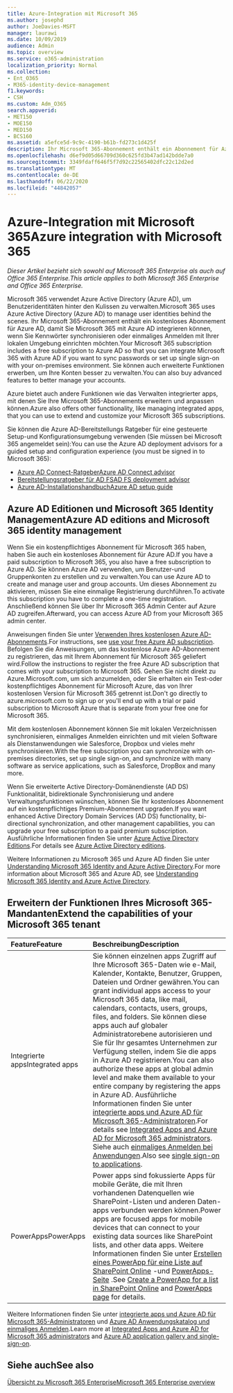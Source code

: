 ```yaml
---
title: Azure-Integration mit Microsoft 365
ms.author: josephd
author: JoeDavies-MSFT
manager: laurawi
ms.date: 10/09/2019
audience: Admin
ms.topic: overview
ms.service: o365-administration
localization_priority: Normal
ms.collection:
- Ent_O365
- M365-identity-device-management
f1.keywords:
- CSH
ms.custom: Adm_O365
search.appverid:
- MET150
- MOE150
- MED150
- BCS160
ms.assetid: a5efce5d-9c9c-4190-b61b-fd273c1d425f
description: Ihr Microsoft 365-Abonnement enthält ein Abonnement für Azure AD. Integrieren Sie Microsoft 365 mit Azure AD, wenn Sie die Kennwortsynchronisierung oder das einmalige Anmelden mit Ihrer lokalen Umgebung wünschen.
ms.openlocfilehash: d6ef9d05d66709d360c625fd3b47ad142bdde7a0
ms.sourcegitcommit: 3349fdaff646f5f7d92c22565402dfc22c12d2ed
ms.translationtype: MT
ms.contentlocale: de-DE
ms.lasthandoff: 06/22/2020
ms.locfileid: "44842057"
---
```

# <a name="azure-integration-with-microsoft-365"></a><span data-ttu-id="909e9-104">Azure-Integration mit Microsoft 365</span><span class="sxs-lookup"><span data-stu-id="909e9-104">Azure integration with Microsoft 365</span></span>

<span data-ttu-id="909e9-105">*Dieser Artikel bezieht sich sowohl auf Microsoft 365 Enterprise als auch auf Office 365 Enterprise.*</span><span class="sxs-lookup"><span data-stu-id="909e9-105">*This article applies to both Microsoft 365 Enterprise and Office 365 Enterprise.*</span></span>

<span data-ttu-id="909e9-106">Microsoft 365 verwendet Azure Active Directory (Azure AD), um Benutzeridentitäten hinter den Kulissen zu verwalten.</span><span class="sxs-lookup"><span data-stu-id="909e9-106">Microsoft 365 uses Azure Active Directory (Azure AD) to manage user identities behind the scenes.</span></span> <span data-ttu-id="909e9-107">Ihr Microsoft 365-Abonnement enthält ein kostenloses Abonnement für Azure AD, damit Sie Microsoft 365 mit Azure AD integrieren können, wenn Sie Kennwörter synchronisieren oder einmaliges Anmelden mit Ihrer lokalen Umgebung einrichten möchten.</span><span class="sxs-lookup"><span data-stu-id="909e9-107">Your Microsoft 365 subscription includes a free subscription to Azure AD so that you can integrate Microsoft 365 with Azure AD if you want to sync passwords or set up single sign-on with your on-premises environment.</span></span> <span data-ttu-id="909e9-108">Sie können auch erweiterte Funktionen erwerben, um Ihre Konten besser zu verwalten.</span><span class="sxs-lookup"><span data-stu-id="909e9-108">You can also buy advanced features to better manage your accounts.</span></span>
  
<span data-ttu-id="909e9-109">Azure bietet auch andere Funktionen wie das Verwalten integrierter apps, mit denen Sie Ihre Microsoft 365-Abonnements erweitern und anpassen können.</span><span class="sxs-lookup"><span data-stu-id="909e9-109">Azure also offers other functionality, like managing integrated apps, that you can use to extend and customize your Microsoft 365 subscriptions.</span></span>
  
<span data-ttu-id="909e9-110">Sie können die Azure AD-Bereitstellungs Ratgeber für eine gesteuerte Setup-und Konfigurationsumgebung verwenden (Sie müssen bei Microsoft 365 angemeldet sein):</span><span class="sxs-lookup"><span data-stu-id="909e9-110">You can use the Azure AD deployment advisors for a guided setup and configuration experience (you must be signed in to Microsoft 365):</span></span>

 - [<span data-ttu-id="909e9-111">Azure AD Connect-Ratgeber</span><span class="sxs-lookup"><span data-stu-id="909e9-111">Azure AD Connect advisor</span></span>](https://aka.ms/aadconnectpwsync)
 - [<span data-ttu-id="909e9-112">Bereitstellungsratgeber für AD FS</span><span class="sxs-lookup"><span data-stu-id="909e9-112">AD FS deployment advisor</span></span>](https://aka.ms/adfsguidance)
 - [<span data-ttu-id="909e9-113">Azure AD-Installationshandbuch</span><span class="sxs-lookup"><span data-stu-id="909e9-113">Azure AD setup guide</span></span>](https://aka.ms/aadpguidance)
  
## <a name="azure-ad-editions-and-microsoft-365-identity-management"></a><span data-ttu-id="909e9-114">Azure AD Editionen und Microsoft 365 Identity Management</span><span class="sxs-lookup"><span data-stu-id="909e9-114">Azure AD editions and Microsoft 365 identity management</span></span>

<span data-ttu-id="909e9-115">Wenn Sie ein kostenpflichtiges Abonnement für Microsoft 365 haben, haben Sie auch ein kostenloses Abonnement für Azure AD.</span><span class="sxs-lookup"><span data-stu-id="909e9-115">If you have a paid subscription to Microsoft 365, you also have a free subscription to Azure AD.</span></span> <span data-ttu-id="909e9-116">Sie können Azure AD verwenden, um Benutzer-und Gruppenkonten zu erstellen und zu verwalten.</span><span class="sxs-lookup"><span data-stu-id="909e9-116">You can use Azure AD to create and manage user and group accounts.</span></span> <span data-ttu-id="909e9-117">Um dieses Abonnement zu aktivieren, müssen Sie eine einmalige Registrierung durchführen.</span><span class="sxs-lookup"><span data-stu-id="909e9-117">To activate this subscription you have to complete a one-time registration.</span></span> <span data-ttu-id="909e9-118">Anschließend können Sie über Ihr Microsoft 365 Admin Center auf Azure AD zugreifen.</span><span class="sxs-lookup"><span data-stu-id="909e9-118">Afterward, you can access Azure AD from your Microsoft 365 admin center.</span></span> 

<span data-ttu-id="909e9-119">Anweisungen finden Sie unter [Verwenden Ihres kostenlosen Azure AD-Abonnements](https://go.microsoft.com/fwlink/p/?LinkId=617127).</span><span class="sxs-lookup"><span data-stu-id="909e9-119">For instructions, see [use your free Azure AD subscription](https://go.microsoft.com/fwlink/p/?LinkId=617127).</span></span> <span data-ttu-id="909e9-120">Befolgen Sie die Anweisungen, um das ﻿kostenlose Azure AD-Abonnement zu registrieren, das mit Ihrem Abonnement für Microsoft 365 geliefert wird.</span><span class="sxs-lookup"><span data-stu-id="909e9-120">Follow the instructions to register the free Azure AD subscription that comes with your subscription to Microsoft 365.</span></span> <span data-ttu-id="909e9-121">Gehen Sie nicht direkt zu Azure.Microsoft.com, um sich anzumelden, oder Sie erhalten ein Test-oder kostenpflichtiges Abonnement für Microsoft Azure, das von Ihrer kostenlosen Version für Microsoft 365 getrennt ist.</span><span class="sxs-lookup"><span data-stu-id="909e9-121">Don't go directly to azure.microsoft.com to sign up or you'll end up with a trial or paid subscription to Microsoft Azure that is separate from your free one for Microsoft 365.</span></span> 
  
<span data-ttu-id="909e9-122">Mit dem kostenlosen Abonnement können Sie mit lokalen Verzeichnissen synchronisieren, einmaliges Anmelden einrichten und mit vielen Software als Dienstanwendungen wie Salesforce, Dropbox und vieles mehr synchronisieren.</span><span class="sxs-lookup"><span data-stu-id="909e9-122">With the free subscription you can synchronize with on-premises directories, set up single sign-on, and synchronize with many software as service applications, such as Salesforce, DropBox and many more.</span></span>
  
<span data-ttu-id="909e9-123">Wenn Sie erweiterte Active Directory-Domänendienste (AD DS) Funktionalität, bidirektionale Synchronisierung und andere Verwaltungsfunktionen wünschen, können Sie Ihr kostenloses Abonnement auf ein kostenpflichtiges Premium-Abonnement upgraden.</span><span class="sxs-lookup"><span data-stu-id="909e9-123">If you want enhanced Active Directory Domain Services (AD DS) functionality, bi-directional synchronization, and other management capabilities, you can upgrade your free subscription to a paid premium subscription.</span></span> <span data-ttu-id="909e9-124">Ausführliche Informationen finden Sie unter [Azure Active Directory Editions](https://azure.microsoft.com/pricing/details/active-directory/).</span><span class="sxs-lookup"><span data-stu-id="909e9-124">For details see [Azure Active Directory editions](https://azure.microsoft.com/pricing/details/active-directory/).</span></span>
  
<span data-ttu-id="909e9-125">Weitere Informationen zu Microsoft 365 und Azure AD finden Sie unter [Understanding Microsoft 365 Identity and Azure Active Directory](about-office-365-identity.md).</span><span class="sxs-lookup"><span data-stu-id="909e9-125">For more information about Microsoft 365 and Azure AD, see [Understanding Microsoft 365 Identity and Azure Active Directory](about-office-365-identity.md).</span></span>
  
## <a name="extend-the-capabilities-of-your-microsoft-365-tenant"></a><span data-ttu-id="909e9-126">Erweitern der Funktionen Ihres Microsoft 365-Mandanten</span><span class="sxs-lookup"><span data-stu-id="909e9-126">Extend the capabilities of your Microsoft 365 tenant</span></span>

|<span data-ttu-id="909e9-127">**Feature**</span><span class="sxs-lookup"><span data-stu-id="909e9-127">**Feature**</span></span>|<span data-ttu-id="909e9-128">**Beschreibung**</span><span class="sxs-lookup"><span data-stu-id="909e9-128">**Description**</span></span>|
|:-----|:-----|
|<span data-ttu-id="909e9-129">Integrierte apps</span><span class="sxs-lookup"><span data-stu-id="909e9-129">Integrated apps</span></span>  <br/> |<span data-ttu-id="909e9-130">Sie können einzelnen apps Zugriff auf Ihre Microsoft 365-Daten wie e-Mail, Kalender, Kontakte, Benutzer, Gruppen, Dateien und Ordner gewähren.</span><span class="sxs-lookup"><span data-stu-id="909e9-130">You can grant individual apps access to your Microsoft 365 data, like mail, calendars, contacts, users, groups, files, and folders.</span></span> <span data-ttu-id="909e9-131">Sie können diese apps auch auf globaler Administratorebene autorisieren und Sie für Ihr gesamtes Unternehmen zur Verfügung stellen, indem Sie die apps in Azure AD registrieren.</span><span class="sxs-lookup"><span data-stu-id="909e9-131">You can also authorize these apps at global admin level and make them available to your entire company by registering the apps in Azure AD.</span></span> <span data-ttu-id="909e9-132">Ausführliche Informationen finden Sie unter [integrierte apps und Azure AD für Microsoft 365-Administratoren](https://support.office.com/article/cb2250e3-451e-416f-bf4e-363549652c2a).</span><span class="sxs-lookup"><span data-stu-id="909e9-132">For details see [Integrated Apps and Azure AD for Microsoft 365 administrators](https://support.office.com/article/cb2250e3-451e-416f-bf4e-363549652c2a).</span></span>  <br/> <span data-ttu-id="909e9-133">Siehe auch [einmaliges Anmelden bei Anwendungen](https://go.microsoft.com/fwlink/p/?LinkId=698604).</span><span class="sxs-lookup"><span data-stu-id="909e9-133">Also see [single sign-on to applications](https://go.microsoft.com/fwlink/p/?LinkId=698604).</span></span>  <br/> |
|<span data-ttu-id="909e9-134">PowerApps</span><span class="sxs-lookup"><span data-stu-id="909e9-134">PowerApps</span></span>  <br/> | <span data-ttu-id="909e9-135">Power apps sind fokussierte Apps für mobile Geräte, die mit Ihren vorhandenen Datenquellen wie SharePoint-Listen und anderen Daten-apps verbunden werden können.</span><span class="sxs-lookup"><span data-stu-id="909e9-135">Power apps are focused apps for mobile devices that can connect to your existing data sources like SharePoint lists, and other data apps.</span></span> <span data-ttu-id="909e9-136">Weitere Informationen finden Sie unter [Erstellen eines PowerApp für eine Liste auf SharePoint Online](https://support.office.com/article/9338b2d2-67ac-4b81-8e67-97da27e5e9ab) -und [PowerApps-Seite](https://powerapps.microsoft.com/) .</span><span class="sxs-lookup"><span data-stu-id="909e9-136">See [Create a PowerApp for a list in SharePoint Online](https://support.office.com/article/9338b2d2-67ac-4b81-8e67-97da27e5e9ab) and [PowerApps page](https://powerapps.microsoft.com/) for details.</span></span>  <br/> |
   
<span data-ttu-id="909e9-137">Weitere Informationen finden Sie unter [integrierte apps und Azure AD für Microsoft 365-Administratoren](integrated-apps-and-azure-ads.md) und [Azure AD Anwendungskatalog und einmaliges Anmelden](https://docs.microsoft.com/azure/active-directory/manage-apps/what-is-single-sign-on).</span><span class="sxs-lookup"><span data-stu-id="909e9-137">Learn more at [Integrated Apps and Azure AD for Microsoft 365 administrators](integrated-apps-and-azure-ads.md) and [Azure AD application gallery and single-sign-on](https://docs.microsoft.com/azure/active-directory/manage-apps/what-is-single-sign-on).</span></span>

## <a name="see-also"></a><span data-ttu-id="909e9-138">Siehe auch</span><span class="sxs-lookup"><span data-stu-id="909e9-138">See also</span></span>

[<span data-ttu-id="909e9-139">Übersicht zu Microsoft 365 Enterprise</span><span class="sxs-lookup"><span data-stu-id="909e9-139">Microsoft 365 Enterprise overview</span></span>](https://docs.microsoft.com/microsoft-365/enterprise/microsoft-365-overview)

